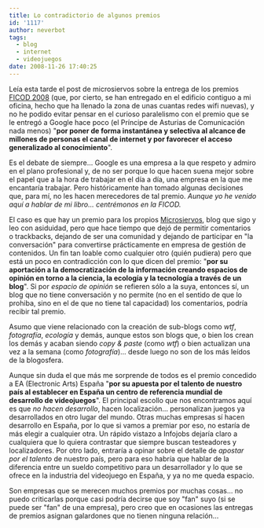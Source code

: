 ```yaml
---
title: Lo contradictorio de algunos premios
id: '1117'
author: neverbot
tags:
  - blog
  - internet
  - videojuegos
date: 2008-11-26 17:40:25
---
```


Leía esta tarde el post de microsiervos sobre la entrega de los premios [FICOD 2008](http://mirror.ficod2008.es/fase1/index_cv.php) (que, por cierto, se han entregado en el edificio contiguo a mi oficina, hecho que ha llenado la zona de unas cuantas redes wifi nuevas), y no he podido evitar pensar en el curioso paralelismo con el premio que se le entregó a Google hace poco (el Príncipe de Asturias de Comunicación nada menos) "**por poner de forma instantánea y selectiva al alcance de millones de personas el canal de internet y por favorecer el acceso generalizado al conocimiento**".

Es el debate de siempre... Google es una empresa a la que respeto y admiro en el plano profesional y, de no ser porque lo que hacen suena mejor sobre el papel que a la hora de trabajar en el día a día, una empresa en la que me encantaría trabajar. Pero históricamente han tomado algunas decisiones que, para mí, no les hacen merecedores de tal premio. _Aunque yo he venido aquí a hablar de mi libro... centrémonos en la FICOD._

El caso es que hay un premio para los propios [Microsiervos](http://www.microsiervos.com/), blog que sigo y leo con asiduidad, pero que hace tiempo que dejó de permitir comentarios o trackbacks, dejando de ser una comunidad y dejando de participar en "la conversación" para convertirse prácticamente en empresa de gestión de contenidos. Un fin tan loable como cualquier otro (quién pudiera) pero que está un poco en contradicción con lo que dicen del premio: "**por su aportación a la democratización de la información creando espacios de opinión en torno a la ciencia, la ecología y la tecnología a través de un blog**". Si por _espacio de opinión_ se refieren sólo a la suya, entonces sí, un blog que no tiene conversación y no permite (no en el sentido de que lo prohiba, sino en el de que no tiene tal capacidad) los comentarios, podría recibir tal premio.

Asumo que viene relacionado con la creación de sub-blogs como _wtf_, _fotografía_, _ecología_ y demás, aunque estos son blogs que, o bien los crean los demás y acaban siendo _copy & paste_ (como _wtf_) o bien actualizan una vez a la semana (como _fotografía_)... desde luego no son de los más leídos de la blogosfera.

Aunque sin duda el que más me sorprende de todos es el premio concedido a EA (Electronic Arts) España "**por su apuesta por el talento de nuestro país al establecer en España un centro de referencia mundial de desarrollo de videojuegos**". El principal escollo que nos encontramos aquí es que _no hacen desarrollo_, hacen localización... personalizan juegos ya desarrollados en otro lugar del mundo. Otras muchas empresas sí hacen desarrollo en España, por lo que si vamos a premiar por eso, no estaría de más elegir a cualquier otra. Un rápido vistazo a Infojobs dejaría claro a cualquiera que lo quiera contrastar que siempre buscan testeadores y localizadores. Por otro lado, entraría a opinar sobre el detalle de _apostar por el talento_ de nuestro país, pero para eso habría que hablar de la diferencia entre un sueldo competitivo para un desarrollador y lo que se ofrece en la industria del videojuego en España, y ya no me queda espacio.

Son empresas que se merecen muchos premios por muchas cosas... no puedo criticarlas porque casi podría decirse que soy "fan" suyo (si se puede ser "fan" de una empresa), pero creo que en ocasiones las entregas de premios asignan galardones que no tienen ninguna relación...
